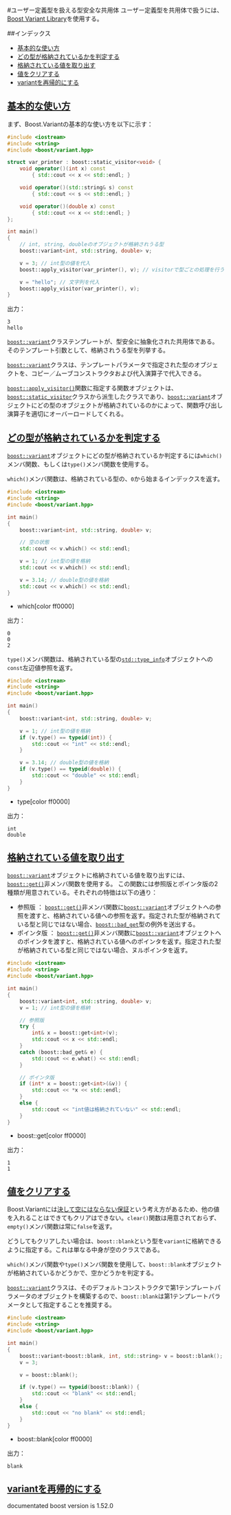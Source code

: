#ユーザー定義型を扱える型安全な共用体
ユーザー定義型を共用体で扱うには、[Boost Variant Library](http://www.boost.org/doc/libs/release/doc/html/variant.html)を使用する。


##インデックス
- [基本的な使い方](#basic-usage)
- [どの型が格納されているかを判定する](#which-type)
- [格納されている値を取り出す](#get-value)
- [値をクリアする](#clear)
- [variantを再帰的にする](#recursive-variant)


## <a name="basic-usage" href="basic-usage">基本的な使い方</a>
まず、Boost.Variantの基本的な使い方を以下に示す：

```cpp
#include <iostream>
#include <string>
#include <boost/variant.hpp>

struct var_printer : boost::static_visitor<void> {
    void operator()(int x) const
        { std::cout << x << std::endl; }

    void operator()(std::string& s) const
        { std::cout << s << std::endl; }

    void operator()(double x) const
        { std::cout << x << std::endl; }
};

int main()
{
    // int, string, doubleのオブジェクトが格納されうる型
    boost::variant<int, std::string, double> v;

    v = 3; // int型の値を代入
    boost::apply_visitor(var_printer(), v); // visitorで型ごとの処理を行う

    v = "hello"; // 文字列を代入
    boost::apply_visitor(var_printer(), v);
}
```

出力：
```
3
hello
```

[`boost::variant`](http://www.boost.org/doc/libs/release/doc/html/boost/variant.html)クラステンプレートが、型安全に抽象化された共用体である。そのテンプレート引数として、格納されうる型を列挙する。

[`boost::variant`](http://www.boost.org/doc/libs/release/doc/html/boost/variant.html)クラスは、テンプレートパラメータで指定された型のオブジェクトを、コピー／ムーブコンストラクタおよび代入演算子で代入できる。

[`boost::apply_visitor()`](http://www.boost.org/doc/libs/release/doc/html/boost/apply_visitor.html)関数に指定する関数オブジェクトは、[`boost::static_visitor`](http://www.boost.org/doc/libs/release/doc/html/boost/static_visitor.html)クラスから派生したクラスであり、[`boost::variant`](http://www.boost.org/doc/libs/release/doc/html/boost/variant.html)オブジェクトにどの型のオブジェクトが格納されているのかによって、関数呼び出し演算子を適切にオーバーロードしてくれる。


## <a name="which-type" href="which-type">どの型が格納されているかを判定する</a>
[`boost::variant`](http://www.boost.org/doc/libs/release/doc/html/boost/variant.html)オブジェクトにどの型が格納されているか判定するには`which()`メンバ関数、もしくは`type()`メンバ関数を使用する。

`which()`メンバ関数は、格納されている型の、`0`から始まるインデックスを返す。

```cpp
#include <iostream>
#include <string>
#include <boost/variant.hpp>

int main()
{
    boost::variant<int, std::string, double> v;

    // 空の状態
    std::cout << v.which() << std::endl;

    v = 1; // int型の値を格納
    std::cout << v.which() << std::endl;

    v = 3.14; // double型の値を格納
    std::cout << v.which() << std::endl;
}
```
* which[color ff0000]

出力：
```
0
0
2
```

`type()`メンバ関数は、格納されている型の[`std::type_info`](https://sites.google.com/site/cpprefjp/reference/typeinfo/type_info)オブジェクトへの`const`左辺値参照を返す。

```cpp
#include <iostream>
#include <string>
#include <boost/variant.hpp>

int main()
{
    boost::variant<int, std::string, double> v;

    v = 1; // int型の値を格納
    if (v.type() == typeid(int)) {
        std::cout << "int" << std::endl;
    }

    v = 3.14; // double型の値を格納
    if (v.type() == typeid(double)) {
        std::cout << "double" << std::endl;
    }
}
```
* type[color ff0000]

出力：
```
int
double
```


## <a name="get-value" href="get-value">格納されている値を取り出す</a>
[`boost::variant`](http://www.boost.org/doc/libs/release/doc/html/boost/variant.html)オブジェクトに格納されている値を取り出すには、[`boost::get()`](http://www.boost.org/doc/libs/1_52_0/doc/html/boost/get_id1950197.html)非メンバ関数を使用する。
この関数には参照版とポインタ版の2種類が用意されている。それぞれの特徴は以下の通り：

- 参照版 ： [`boost::get()`](http://www.boost.org/doc/libs/1_52_0/doc/html/boost/get_id1950197.html)非メンバ関数に[`boost::variant`](http://www.boost.org/doc/libs/release/doc/html/boost/variant.html)オブジェクトへの参照を渡すと、格納されている値への参照を返す。指定された型が格納されている型と同じではない場合、[`boost::bad_get`](http://www.boost.org/doc/libs/release/doc/html/boost/bad_get.html)型の例外を送出する。
- ポインタ版 ： [`boost::get()`](http://www.boost.org/doc/libs/1_52_0/doc/html/boost/get_id1950197.html)非メンバ関数に[`boost::variant`](http://www.boost.org/doc/libs/release/doc/html/boost/variant.html)オブジェクトへのポインタを渡すと、格納されている値へのポインタを返す。指定された型が格納されている型と同じではない場合、ヌルポインタを返す。

```cpp
#include <iostream>
#include <string>
#include <boost/variant.hpp>

int main()
{
    boost::variant<int, std::string, double> v;
    v = 1; // int型の値を格納

    // 参照版
    try {
        int& x = boost::get<int>(v);
        std::cout << x << std::endl;
    }
    catch (boost::bad_get& e) {
        std::cout << e.what() << std::endl;
    }

    // ポインタ版
    if (int* x = boost::get<int>(&v)) {
        std::cout << *x << std::endl;
    }
    else {
        std::cout << "int値は格納されていない" << std::endl;
    }
}
```
* boost::get[color ff0000]

出力：
```
1
1
```


## <a name="clear" href="clear">値をクリアする</a>
Boost.Variantには[決して空にはならない保証](http://www.boost.org/doc/libs/release/doc/html/variant/design.html#variant.design.never-empty)という考え方があるため、他の値を入れることはできてもクリアはできない。`clear()`関数は用意されておらず、`empty()`メンバ関数は常に`false`を返す。

どうしてもクリアしたい場合は、`boost::blank`という型を`variant`に格納できるように指定する。これは単なる中身が空のクラスである。

`which()`メンバ関数や`type()`メンバ関数を使用して、`boost::blank`オブジェクトが格納されているかどうかで、空かどうかを判定する。

[`boost::variant`](http://www.boost.org/doc/libs/release/doc/html/boost/variant.html)クラスは、そのデフォルトコンストラクタで第1テンプレートパラメータのオブジェクトを構築するので、`boost::blank`は第1テンプレートパラメータとして指定することを推奨する。

```cpp
#include <iostream>
#include <string>
#include <boost/variant.hpp>

int main()
{
    boost::variant<boost::blank, int, std::string> v = boost::blank();
    v = 3;

    v = boost::blank();

    if (v.type() == typeid(boost::blank)) {
        std::cout << "blank" << std::endl;
    }
    else {
        std::cout << "no blank" << std::endl;
    }
}
```
* boost::blank[color ff0000]

出力：
```
blank
```

## <a name="recursive-variant" href="recursive-variant">variantを再帰的にする</a>


documentated boost version is 1.52.0
